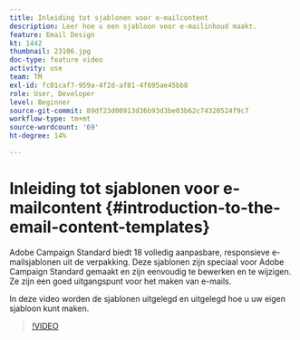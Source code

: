 ```yaml
---
title: Inleiding tot sjablonen voor e-mailcontent
description: Leer hoe u een sjabloon voor e-mailinhoud maakt.
feature: Email Design
kt: 1442
thumbnail: 23106.jpg
doc-type: feature video
activity: use
team: TM
exl-id: fc01caf7-959a-4f2d-af81-4f695ae45bb8
role: User, Developer
level: Beginner
source-git-commit: 89df23d00913d36b93d3be03b62c74320524f9c7
workflow-type: tm+mt
source-wordcount: '69'
ht-degree: 14%

---
```


# Inleiding tot sjablonen voor e-mailcontent {#introduction-to-the-email-content-templates}

Adobe Campaign Standard biedt 18 volledig aanpasbare, responsieve e-mailsjablonen uit de verpakking. Deze sjablonen zijn speciaal voor Adobe Campaign Standard gemaakt en zijn eenvoudig te bewerken en te wijzigen. Ze zijn een goed uitgangspunt voor het maken van e-mails.

In deze video worden de sjablonen uitgelegd en uitgelegd hoe u uw eigen sjabloon kunt maken.

>[!VIDEO](https://video.tv.adobe.com/v/23106?quality=12&learn=on)
